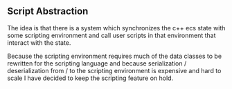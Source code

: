 ## Script Abstraction
The idea is that there is a system which synchronizes the c++ ecs state with some scripting environment and call user scripts in that environment that interact with the state.

Because the scripting environment requires much of the data classes to be rewritten for the scripting language and because
serialization / deserialization from / to the scripting environment is expensive and hard to scale I have decided to keep the scripting feature on hold.